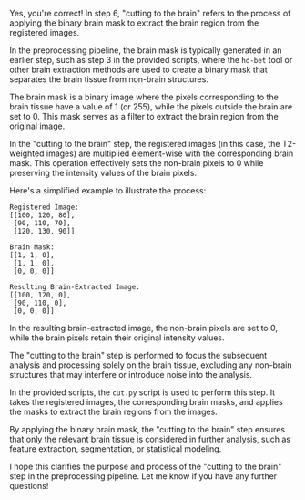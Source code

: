 Yes, you're correct! In step 6, "cutting to the brain" refers to the process of applying the binary brain mask to extract the brain region from the registered images.

In the preprocessing pipeline, the brain mask is typically generated in an earlier step, such as step 3 in the provided scripts, where the `hd-bet` tool or other brain extraction methods are used to create a binary mask that separates the brain tissue from non-brain structures.

The brain mask is a binary image where the pixels corresponding to the brain tissue have a value of 1 (or 255), while the pixels outside the brain are set to 0. This mask serves as a filter to extract the brain region from the original image.

In the "cutting to the brain" step, the registered images (in this case, the T2-weighted images) are multiplied element-wise with the corresponding brain mask. This operation effectively sets the non-brain pixels to 0 while preserving the intensity values of the brain pixels.

Here's a simplified example to illustrate the process:

```
Registered Image:
[[100, 120, 80],
 [90, 110, 70],
 [120, 130, 90]]

Brain Mask:
[[1, 1, 0],
 [1, 1, 0],
 [0, 0, 0]]

Resulting Brain-Extracted Image:
[[100, 120, 0],
 [90, 110, 0],
 [0, 0, 0]]
```

In the resulting brain-extracted image, the non-brain pixels are set to 0, while the brain pixels retain their original intensity values.

The "cutting to the brain" step is performed to focus the subsequent analysis and processing solely on the brain tissue, excluding any non-brain structures that may interfere or introduce noise into the analysis.

In the provided scripts, the `cut.py` script is used to perform this step. It takes the registered images, the corresponding brain masks, and applies the masks to extract the brain regions from the images.

By applying the binary brain mask, the "cutting to the brain" step ensures that only the relevant brain tissue is considered in further analysis, such as feature extraction, segmentation, or statistical modeling.

I hope this clarifies the purpose and process of the "cutting to the brain" step in the preprocessing pipeline. Let me know if you have any further questions!